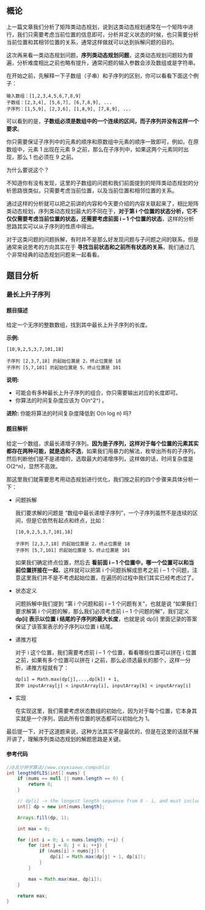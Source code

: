## 概论

上一篇文章我们分析了矩阵类动态规划，说到这类动态规划通常在一个矩阵中进行，我们只需要考虑当前位置的信息即可，分析并定义状态的时候，也只需要分析当前位置和其相邻位置的关系，通常这样做就可以达到拆解问题的目的。

这次再来看一类动态规划问题，**序列类动态规划问题**，这类动态规划问题较为普遍，分析难度相比之前也略有提升，通常问题的输入参数会涉及数组或是字符串。

在开始之前，先解释一下子数组（子串）和子序列的区别，你可以看看下面这个例子：

```basic
输入数组：[1,2,3,4,5,6,7,8,9]
子数组：[2,3,4], [5,6,7], [6,7,8,9], ...
子序列：[1,5,9], [2,3,6], [1,8,9], [7,8,9], ...
```

可以看到的是，**子数组必须是数组中的一个连续的区间，而子序列并没有这样一个要求**。

你只需要保证子序列中的元素的顺序和原数组中元素的顺序一致即可，例如，在原数组中，元素 1 出现在元素 9 之前，那么在子序列中，如果这两个元素同时出现，那么 1 也必须在 9 之前。

为什么要说这个？

不知道你有没有发现，这里的子数组的问题和我们前面提到的矩阵类动态规划的分析思路很类似，只需要考虑当前位置，以及当前位置和相邻位置的关系。

通过这样的分析就可以把之前讲的内容和今天要介绍的内容关联起来了，相比矩阵类动态规划，序列类动态规划最大的不同在于，**对于第 i 个位置的状态分析，它不仅仅需要考虑当前位置的状态，还需要考虑前面 i – 1 个位置的状态**，这样的分析思路其实可以从子序列的性质中得出。

对于这类问题的问题拆解，有时并不是那么好发现问题与子问题之间的联系，但是通常来说思考的方向其实在于 **寻找当前状态和之前所有状态的关系**，我们通过几个非常经典的动态规划问题来一起看看。

## 题目分析

### 最长上升子序列

#### 题目描述

给定一个无序的整数数组，找到其中最长上升子序列的长度。

**示例:**

```basic
[10,9,2,5,3,7,101,18]

子序列 [2,3,7,18] 的起始位置是 2，终止位置是 18
子序列 [5,7,101] 的起始位置是 5，终止位置是 101
```

**说明:**

- 可能会有多种最长上升子序列的组合，你只需要输出对应的长度即可。
- 你算法的时间复杂度应该为 O(n^2^) 。

**进阶:** 你能将算法的时间复杂度降低到 O(n log n) 吗?

#### 题目解析

给定一个数组，求最长递增子序列。**因为是子序列，这样对于每个位置的元素其实都存在两种可能，就是选和不选**，如果我们用暴力的解法，枚举出所有的子序列，然后判断他们是不是递增的，选取最大的递增序列，这样做的话，时间复杂度是 O(2^n)，显然不高效。

那这里我们就需要思考用动态规划进行优化，我们按之前的四个步骤来具体分析一下：

- 问题拆解

  我们要求解的问题是 “数组中最长递增子序列”，一个子序列虽然不是连续的区间，但是它依然有起点和终点，比如：

  ```basic
  [10,9,2,5,3,7,101,18]
  
  子序列 [2,3,7,18] 的起始位置是 2，终止位置是 18
  子序列 [5,7,101] 的起始位置是 5，终止位置是 101
  ```

  如果我们确定终点位置，然后去 **看前面 i – 1 个位置中，哪一个位置可以和当前位置拼接在一起**，这样就可以把第 i 个问题拆解成思考之前 i – 1 个问题，注意这里我们并不是不考虑起始位置，在遍历的过程中我们其实已经考虑过了。

- 状态定义

  问题拆解中我们提到 “第 i 个问题和前 i – 1 个问题有关”，也就是说 “如果我们要求解第 i 个问题的解，那么我们必须考虑前 i – 1 个问题的解”，我们定义 **dp[i] 表示以位置 i 结尾的子序列的最大长度**，也就是说 dp[i] 里面记录的答案保证了该答案表示的子序列以位置 i 结尾。

- 递推方程

  对于 i 这个位置，我们需要考虑前 i – 1 个位置，看看哪些位置可以拼在 i 位置之前，如果有多个位置可以拼在 i 之前，那么必须选最长的那个，这样一分析，递推方程就有了：

  ```basic
  dp[i] = Math.max(dp[j],...,dp[k]) + 1, 
  其中 inputArray[j] < inputArray[i], inputArray[k] < inputArray[i]
  ```

- 实现

  在实现这里，我们需要考虑状态数组的初始化，因为对于每个位置，它本身其实就是一个序列，因此所有位置的状态都可以初始化为 1。

最后提一下，对于这道题来说，这种方法其实不是最优的，但是在这里的话就不展开讲了，理解序列类动态规划的解题思路是关键。

#### 参考代码

```java
//@五分钟学算法//www.cxyxiaowu.compublic 
int lengthOfLIS(int[] nums) {
    if (nums == null || nums.length == 0) {
        return 0;
    }

    // dp[i] -> the longest length sequence from 0 - i, and must include nums[i]
    int[] dp = new int[nums.length];

    Arrays.fill(dp, 1);

    int max = 0;

    for (int i = 0; i < nums.length; ++i) {
        for (int j = 0; j < i; ++j) {
            if (nums[i] > nums[j]) {
                dp[i] = Math.max(dp[j] + 1, dp[i]);
            }
        }

        max = Math.max(max, dp[i]);
    }

    return max;
}
```

